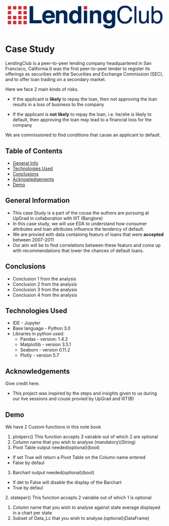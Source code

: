 
![Logo](/Images/Lending_Club_logo.png)


# Case Study

LendingClub is a peer-to-peer lending company headquartered in San Francisco, California.It was the first peer-to-peer lender to register its offerings as securities with the Securities and Exchange Commission (SEC), and to offer loan trading on a secondary market.

Here we face 2 main kinds of risks.
* If the applicant is **likely** to repay the loan, then not approving the loan results in a loss of business to the company

* If the applicant is **not likely** to repay the loan, i.e. he/she is likely to default, then approving the loan may lead to a financial loss for the company

We are commissioned to find conditions that cause an applicant to default.

## Table of Contents
* [General Info](#general-information)
* [Technologies Used](#technologies-used)
* [Conclusions](#conclusions)
* [Acknowledgements](#acknowledgements)
* [Demo](#Demo)

## General Information
- This case Study is a part of the couse the authors are pursuing at UpGrad in collaboration with IIIT (Banglore)
- In this case study, we will use EDA to understand how consumer attributes and loan attributes influence the tendency of default.
- We are provied with data containing featurs of loans that were **accepted** between 2007-2011 
- Our aim will be to find correlations between these featurs and come up with recommendations that lower the chances of default loans.

## Conclusions
- Conclusion 1 from the analysis
- Conclusion 2 from the analysis
- Conclusion 3 from the analysis
- Conclusion 4 from the analysis

## Technologies Used
- IDE - Jupyter 
- Base language - Python 3.0
- Libraries in python used:
  * Pandas - version: 1.4.2
  * Matplotlib - version 3.5.1
  * Seaborn - version 0.11.2
  * Plotly - version 5.7

## Acknowledgements
Give credit here.
- This project was inspired by the steps and insights given to us during our live sessions and couse provied by UpGrad and IIIT(B)


## Demo
We have 2 Custom functions in this note book
1. plotperc()
This function accepts 3 vairable out of which 2 are optional
  1. Column name that you wish to analyse (mandatory)(String)
  2. Pivot Table output needed(optional)(bool)
   * If set True will return a Pivot Table on the Column name entered
   * False by defaul
  3. Barchart output needed(optional)(bool)
   * If det to False will disable the display of the Barchart
   * True by defaul

[](Images/Demo1.gif)
2. stateper()
This function accepts 2 vairable out of which 1 is optional 
  1. Column name that you wish to analyse against state average displayed in a chart per state
  2. Subset of Data_Lc that you wish to analyse.(optional)(DataFrame)

[](Images/Demo2.gif)